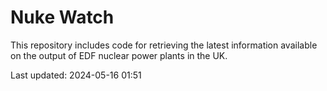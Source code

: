 # Nuke Watch

This repository includes code for retrieving the latest information available on the output of EDF nuclear power plants in the UK.

Last updated: 2024-05-16 01:51